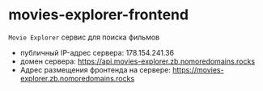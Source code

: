 # movies-explorer-frontend

`Movie Explorer` сервис для поиска фильмов

* публичный IP-адрес сервера: 178.154.241.36 
* домен сервера: https://api.movies-explorer.zb.nomoredomains.rocks
* Адрес размещения фронтенда на сервере: https://movies-explorer.zb.nomoredomains.rocks
